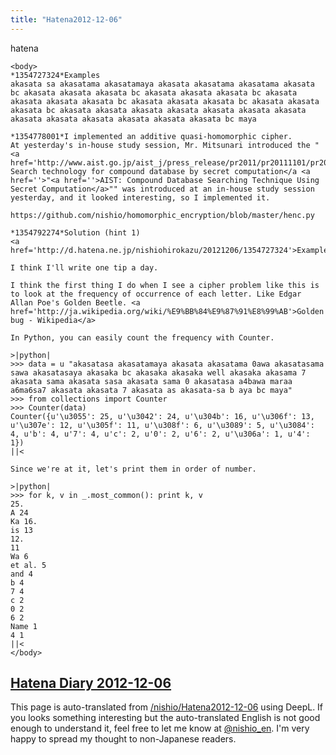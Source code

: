 ```yaml
---
title: "Hatena2012-12-06"
---
```


hatena

```
<body>
*1354727324*Examples
akasata sa akasatama akasatamaya akasata akasatama akasatama akasata bc akasata akasata akasata bc akasata akasata akasata bc akasata akasata akasata akasata bc akasata akasata akasata bc akasata akasata akasata bc akasata akasata akasata akasata akasata akasata akasata akasata akasata akasata akasata akasata akasata bc maya

*1354778001*I implemented an additive quasi-homomorphic cipher.
At yesterday's in-house study session, Mr. Mitsunari introduced the "<a href='http://www.aist.go.jp/aist_j/press_release/pr2011/pr20111101/pr20111101.html'>AIST: Search technology for compound database by secret computation</a <a href=''>"<a href=''>AIST: Compound Database Searching Technique Using Secret Computation</a>"" was introduced at an in-house study session yesterday, and it looked interesting, so I implemented it.

https://github.com/nishio/homomorphic_encryption/blob/master/henc.py

*1354792274*Solution (hint 1)
<a href='http://d.hatena.ne.jp/nishiohirokazu/20121206/1354727324'>Examples</a>

I think I'll write one tip a day.

I think the first thing I do when I see a cipher problem like this is to look at the frequency of occurrence of each letter. Like Edgar Allan Poe's Golden Beetle. <a href='http://ja.wikipedia.org/wiki/%E9%BB%84%E9%87%91%E8%99%AB'>Golden bug - Wikipedia</a>

In Python, you can easily count the frequency with Counter.

>|python|
>>> data = u "akasatasa akasatamaya akasata akasatama 0awa akasatasama sawa akasatasaya akasaka bc akasaka akasaka well akasaka akasama 7 akasata sama akasata sasa akasata sama 0 akasatasa a4bawa maraa a6ma6sa7 akasata akasata 7 akasata as akasata-sa b aya bc maya"
>>> from collections import Counter
>>> Counter(data)
Counter({u'\u3055': 25, u'\u3042': 24, u'\u304b': 16, u'\u306f': 13, u'\u307e': 12, u'\u305f': 11, u'\u308f': 6, u'\u3089': 5, u'\u3084': 4, u'b': 4, u'7': 4, u'c': 2, u'0': 2, u'6': 2, u'\u306a': 1, u'4': 1})
||<

Since we're at it, let's print them in order of number.

>|python|
>>> for k, v in _.most_common(): print k, v
25.
A 24
Ka 16.
is 13
12.
11
Wa 6
et al. 5
and 4
b 4
7 4
c 2
0 2
6 2
Name 1
4 1
||<
</body>
```


[Hatena Diary 2012-12-06](https://nishiohirokazu.hatenadiary.org/archive/2012/12/06)
---
This page is auto-translated from [/nishio/Hatena2012-12-06](https://scrapbox.io/nishio/Hatena2012-12-06) using DeepL. If you looks something interesting but the auto-translated English is not good enough to understand it, feel free to let me know at [@nishio_en](https://twitter.com/nishio_en). I'm very happy to spread my thought to non-Japanese readers.